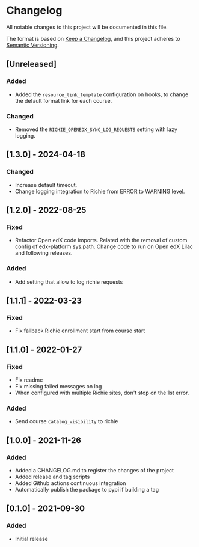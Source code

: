 # Changelog

All notable changes to this project will be documented in this file.

The format is based on [Keep a Changelog](https://keepachangelog.com/en/1.0.0/),
and this project adheres to [Semantic
Versioning](https://semver.org/spec/v2.0.0.html).

## [Unreleased]

### Added

- Added the `resource_link_template` configuration on hooks, to change the default format
  link for each course.

### Changed

- Removed the `RICHIE_OPENEDX_SYNC_LOG_REQUESTS` setting with lazy logging.

## [1.3.0] - 2024-04-18

### Changed

- Increase default timeout.
- Change logging integration to Richie from ERROR to WARNING level.

## [1.2.0] - 2022-08-25

### Fixed

- Refactor Open edX code imports.
  Related with the removal of custom config of edx-platform sys.path.
  Change code to run on Open edX Lilac and following releases.

### Added

- Add setting that allow to log richie requests

## [1.1.1] - 2022-03-23

### Fixed

- Fix fallback Richie enrollment start from course start

## [1.1.0] - 2022-01-27

### Fixed

- Fix readme
- Fix missing failed messages on log
- When configured with multiple Richie sites, don't stop on the 1st error.

### Added

- Send course `catalog_visibility` to richie

## [1.0.0] - 2021-11-26

### Added

- Added a CHANGELOG.md to register the changes of the project
- Added release and tag scripts
- Added Github actions continuous integration
- Automatically publish the package to pypi if building a tag

## [0.1.0] - 2021-09-30

### Added

- Initial release
